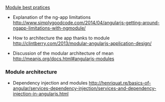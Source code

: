 [Module best pratices](https://github.com/sinsunsan/archiref_wiki/wiki/Angular-best-pratices)

* Explanation of the ng-app limitations     
http://www.simplygoodcode.com/2014/04/angularjs-getting-around-ngapp-limitations-with-ngmodule/

* How to architecture the app thanks to module    
http://clintberry.com/2013/modular-angularjs-application-design/

* Discussion of the modular architecture of mean      
http://meanjs.org/docs.html#angularjs-modules

### Module architecture 

* Dependency injection and modules
http://henriquat.re/basics-of-angular/services-dependency-injection/services-and-dependency-injection-in-angularjs.html
